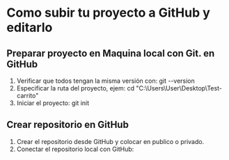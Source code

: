 # Como subir tu proyecto a GitHub y editarlo

## Preparar proyecto en Maquina local con Git. en GitHub
1. Verificar que todos tengan la misma versión con: git --version
2. Especificar la ruta del proyecto, ejem: cd "C:\Users\User\Desktop\Test-carrito"
3. Iniciar el proyecto: git init

## Crear repositorio en GitHub
1. Crear el repositorio desde GitHub y colocar en publico o privado.
2. Conectar el repositorio local con GitHub: